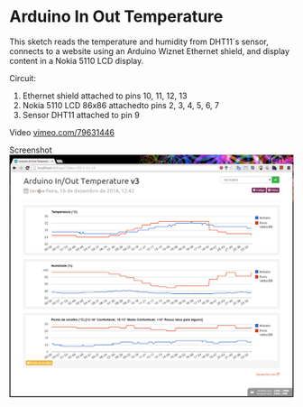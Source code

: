 Arduino In Out Temperature 
=========================

This sketch reads the temperature and humidity from DHT11`s sensor,
connects to a website using an Arduino Wiznet Ethernet shield,
and display content in a Nokia 5110 LCD display. 
 
Circuit:

1. Ethernet shield attached to pins 10, 11, 12, 13
2. Nokia 5110 LCD 86x86 attachedto pins 2, 3, 4, 5, 6, 7
3. Sensor DHT11 attached to pin 9

Video
[vimeo.com/79631446](http://vimeo.com/79631446)


Screenshot
![Graphs](/screenshot.png)
